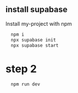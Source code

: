 
## install supabase

Install my-project with npm

```bash
  npm i
  npx supabase init
  npx supabase start
```
# step 2
```bash
  npm run dev
```

